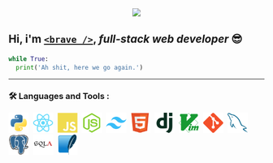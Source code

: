 <div id="header" align="center">
  <img src="https://media1.giphy.com/media/X43G5mWHLs8Imkv9Aa/giphy.gif?cid=ecf05e47k5yjvr6zwlcq90p8zw7324w4yz28p6x9s81qra58&rid=giphy.gif&ct=ts" width="200"/>
</div>

## **Hi, i'm** [`<brave />`](https://t.me/bravecode), _full-stack web developer_ :sunglasses:

```python
while True:
  print('Ah shit, here we go again.')
```

---

### :hammer_and_wrench: Languages and Tools :

<div>
  <img src="https://raw.githubusercontent.com/devicons/devicon/master/icons/python/python-original.svg" title="Python" alt="Python" width="40" height="40"/>&nbsp;
  <img src="https://raw.githubusercontent.com/devicons/devicon/master/icons/react/react-original.svg" title="React" alt="React" width="40" height="40"/>&nbsp;
  <img src="https://raw.githubusercontent.com/devicons/devicon/master/icons/javascript/javascript-plain.svg" title="Javascript" alt="Javascript" width="40" height="40"/>&nbsp;
  <img src="https://raw.githubusercontent.com/devicons/devicon/master/icons/nodejs/nodejs-original.svg" title="Html" alt="Html" width="40" height="40"/>&nbsp;
  <img src="https://raw.githubusercontent.com/devicons/devicon/master/icons/tailwindcss/tailwindcss-plain.svg" title="Tailwindcss" alt="Tailwindcss" width="40" height="40"/>&nbsp;
  <img src="https://raw.githubusercontent.com/devicons/devicon/master/icons/html5/html5-original.svg" title="Html" alt="Html" width="40" height="40"/>&nbsp;
  <img src="https://raw.githubusercontent.com/devicons/devicon/master/icons/django/django-plain.svg" title="Html" alt="Html" width="40" height="40"/>&nbsp;
  <img src="https://raw.githubusercontent.com/devicons/devicon/master/icons/vim/vim-plain.svg" title="Neovim" alt="Neovim" width="40" height="40"/>&nbsp;
  <!-- <img src="https://raw.githubusercontent.com/devicons/devicon/master/icons/github/github-original.svg" title="Html" alt="Html" width="40" height="40"/>&nbsp; -->
  <img src="https://raw.githubusercontent.com/devicons/devicon/master/icons/git/git-original.svg" title="Html" alt="Html" width="40" height="40"/>&nbsp;
  <img src="https://raw.githubusercontent.com/devicons/devicon/master/icons/mysql/mysql-original.svg" title="Html" alt="Html" width="40" height="40"/>&nbsp;
  <img src="https://raw.githubusercontent.com/devicons/devicon/master/icons/postgresql/postgresql-original.svg" title="Html" alt="Html" width="40" height="40"/>&nbsp;
  <img src="https://raw.githubusercontent.com/devicons/devicon/master/icons/sqlalchemy/sqlalchemy-original.svg" title="Html" alt="Html" width="40" height="40"/>&nbsp;
  <img src="https://raw.githubusercontent.com/devicons/devicon/master/icons/sqlite/sqlite-original.svg" title="Html" alt="Html" width="40" height="40"/>&nbsp;
</div>
